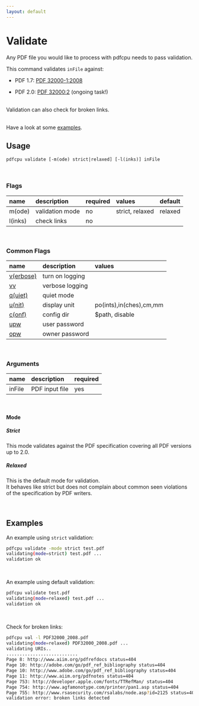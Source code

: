 ```yaml
---
layout: default
---
```


# Validate

Any PDF file you would like to process with pdfcpu needs to pass validation.

This command validates `inFile` against:

* PDF 1.7: [PDF 32000-1:2008](https://www.adobe.com/content/dam/acom/en/devnet/pdf/pdfs/PDF32000_2008.pdf)

* PDF 2.0: [PDF 32000:2](https://www.loc.gov/preservation/digital/formats/fdd/fdd000474.shtml) (ongoing task!)


<br>
Validation can also check for broken links.

<br>Have a look at some [examples](#examples).

## Usage

```
pdfcpu validate [-m(ode) strict|relaxed] [-l(inks)] inFile
```

<br>

### Flags

| name                             | description     | required | values          |default
|:---------------------------------|:----------------|:---------|:----------------|:------
| m(ode)                           | validation mode | no       | strict, relaxed | relaxed
| l(inks)                          | check links     | no       |                 |

<br>

### Common Flags

| name                                            | description     | values
|:------------------------------------------------|:----------------|:-------
| [v(erbose)](../getting_started/common_flags.md) | turn on logging |
| [vv](../getting_started/common_flags.md)        | verbose logging |
| [q(uiet)](../getting_started/common_flags.md)   | quiet mode      |
| [u(nit)](../getting_started/common_flags.md)    | display unit    | po(ints),in(ches),cm,mm
| [c(onf)](../getting_started/common_flags.md)    | config dir      | $path, disable
| [upw](../getting_started/common_flags.md)       | user password   |
| [opw](../getting_started/common_flags.md)       | owner password  |

<br>

### Arguments

| name         | description         | required
|:-------------|:--------------------|:--------
| inFile       | PDF input file      | yes

<br>

#### Mode

##### Strict

This mode validates against the PDF specification covering all PDF versions up to 2.0.

##### Relaxed

This is the default mode for validation.<br>
It behaves like strict but does not complain about common seen violations of the specification by PDF writers.

<br>

## Examples

An example using `strict` validation:
```sh
pdfcpu validate -mode strict test.pdf
validating(mode=strict) test.pdf ...
validation ok
```

<br>

An example using default validation:
```sh
pdfcpu validate test.pdf
validating(mode=relaxed) test.pdf ...
validation ok
```

<br>

Check for broken links:
```sh
pdfcpu val -l PDF32000_2008.pdf
validating(mode=relaxed) PDF32000_2008.pdf ...
validating URIs..
...........................
Page 8: http://www.aiim.org/pdfrefdocs status=404
Page 10: http://adobe.com/go/pdf_ref_bibliography status=404
Page 10: http://www.adobe.com/go/pdf_ref_bibliography status=404
Page 11: http://www.aiim.org/pdfnotes status=404
Page 753: http://developer.apple.com/fonts/TTRefMan/ status=404
Page 754: http://www.agfamonotype.com/printer/pan1.asp status=404
Page 755: http://www.rsasecurity.com/rsalabs/node.asp?id=2125 status=404
validation error: broken links detected
```
